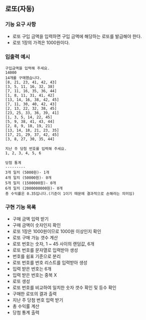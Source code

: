 ## 로또(자동)
### 기능 요구 사항
- 로또 구입 금액을 입력하면 구입 금액에 해당하는 로또를 발급해야 한다.
- 로또 1장의 가격은 1000원이다.

### 입출력 예시
```text
구입금액을 입력해 주세요.
14000
14개를 구매했습니다.
[8, 21, 23, 41, 42, 43]
[3, 5, 11, 16, 32, 38]
[7, 11, 16, 35, 36, 44]
[1, 8, 11, 31, 41, 42]
[13, 14, 16, 38, 42, 45]
[7, 11, 30, 40, 42, 43]
[2, 13, 22, 32, 38, 45]
[23, 25, 33, 36, 39, 41]
[1, 3, 5, 14, 22, 45]
[5, 9, 38, 41, 43, 44]
[2, 8, 9, 18, 19, 21]
[13, 14, 18, 21, 23, 35]
[17, 21, 29, 37, 42, 45]
[3, 8, 27, 30, 35, 44]

지난 주 당첨 번호를 입력해 주세요.
1, 2, 3, 4, 5, 6

당첨 통계
---------
3개 일치 (5000원)- 1개
4개 일치 (50000원)- 0개
5개 일치 (1500000원)- 0개
6개 일치 (2000000000원)- 0개
총 수익률은 0.35입니다.(기준이 1이기 때문에 결과적으로 손해라는 의미임)
```

### 구현 기능 목록
- 구매 금액 입력 받기
- 구매 금액이 숫자인지 확인
- 로또 1장은 1000원이므로 1000원 이상인지 확인
- 로또 구매 가능 갯수 계산
- 로또 번호는 숫자, 1 ~ 45 사이의 랜덤값, 6개
- 로또 번호를 문자열로 입력받아 생성
- 번호를 쉼표 기준으로 분리
- 로또 번호를 번호 리스트를 입력받아 생성
- 입력 받은 번호는 6개
- 입력 받은 번호는 중복 X
- 로또 생성
- 로또 번호를 비교하여 일치한 숫자 갯수 확인 및 등수 확인
- 구매한 로또의 결과 출력
- 지난 주 당첨 번호 입력 받기
- 총 수익률 계산
- 당첨 통계 출력